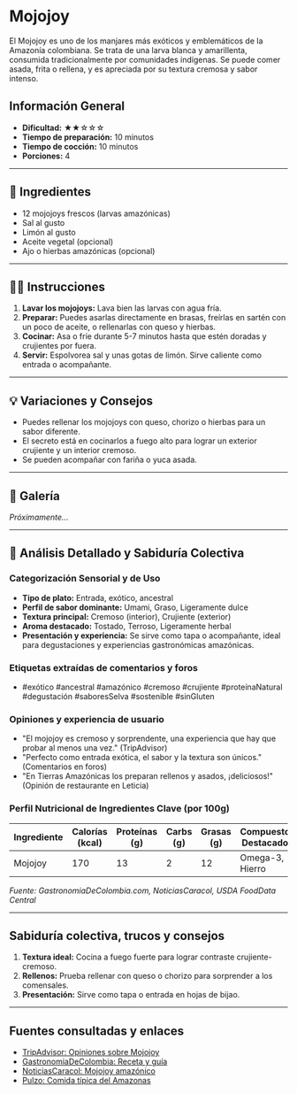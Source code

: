 # Mojojoy

El Mojojoy es uno de los manjares más exóticos y emblemáticos de la Amazonía colombiana. Se trata de una larva blanca y amarillenta, consumida tradicionalmente por comunidades indígenas. Se puede comer asada, frita o rellena, y es apreciada por su textura cremosa y sabor intenso.

## Información General

* **Dificultad:** ★★☆☆☆
* **Tiempo de preparación:** 10 minutos
* **Tiempo de cocción:** 10 minutos
* **Porciones:** 4

---

## 📝 Ingredientes

- 12 mojojoys frescos (larvas amazónicas)
- Sal al gusto
- Limón al gusto
- Aceite vegetal (opcional)
- Ajo o hierbas amazónicas (opcional)

---

## 👨‍🍳 Instrucciones

1. **Lavar los mojojoys:** Lava bien las larvas con agua fría.
2. **Preparar:** Puedes asarlas directamente en brasas, freírlas en sartén con un poco de aceite, o rellenarlas con queso y hierbas.
3. **Cocinar:** Asa o fríe durante 5-7 minutos hasta que estén doradas y crujientes por fuera.
4. **Servir:** Espolvorea sal y unas gotas de limón. Sirve caliente como entrada o acompañante.

---

## 💡 Variaciones y Consejos

* Puedes rellenar los mojojoys con queso, chorizo o hierbas para un sabor diferente.
* El secreto está en cocinarlos a fuego alto para lograr un exterior crujiente y un interior cremoso.
* Se pueden acompañar con fariña o yuca asada.

---

## 📸 Galería

*Próximamente...*

---

## 🔬 Análisis Detallado y Sabiduría Colectiva

### Categorización Sensorial y de Uso

- **Tipo de plato:** Entrada, exótico, ancestral
- **Perfil de sabor dominante:** Umami, Graso, Ligeramente dulce
- **Textura principal:** Cremoso (interior), Crujiente (exterior)
- **Aroma destacado:** Tostado, Terroso, Ligeramente herbal
- **Presentación y experiencia:** Se sirve como tapa o acompañante, ideal para degustaciones y experiencias gastronómicas amazónicas.

### Etiquetas extraídas de comentarios y foros

- #exótico #ancestral #amazónico #cremoso #crujiente #proteínaNatural #degustación #saboresSelva #sostenible #sinGluten

### Opiniones y experiencia de usuario

- "El mojojoy es cremoso y sorprendente, una experiencia que hay que probar al menos una vez." (TripAdvisor)
- "Perfecto como entrada exótica, el sabor y la textura son únicos." (Comentarios en foros)
- "En Tierras Amazónicas los preparan rellenos y asados, ¡deliciosos!" (Opinión de restaurante en Leticia)

### Perfil Nutricional de Ingredientes Clave (por 100g)

| Ingrediente      | Calorías (kcal) | Proteínas (g) | Carbs (g) | Grasas (g) | Compuestos Destacados |
|------------------|-----------------|--------------|-----------|------------|----------------------|
| Mojojoy          | 170             | 13           | 2         | 12         | Omega-3, Hierro      |

*Fuente: GastronomiaDeColombia.com, NoticiasCaracol, USDA FoodData Central*

---

## Sabiduría colectiva, trucos y consejos

1. **Textura ideal:** Cocina a fuego fuerte para lograr contraste crujiente-cremoso.
2. **Rellenos:** Prueba rellenar con queso o chorizo para sorprender a los comensales.
3. **Presentación:** Sirve como tapa o entrada en hojas de bijao.

---

## Fuentes consultadas y enlaces

- [TripAdvisor: Opiniones sobre Mojojoy](https://www.tripadvisor.co/ShowUserReviews-g317037-d3164418-r256317010-Tierras_Amazonicas-Leticia_Amazonas_Department.html)
- [GastronomiaDeColombia: Receta y guía](https://gastronomiadecolombia.com/mojojoy/)
- [NoticiasCaracol: Mojojoy amazónico](https://www.noticiascaracol.com/los-informantes/mojojoy-el-exotico-y-tradicional-gusano-amazonico-que-conquista-paladares-en-colombia-pr30)
- [Pulzo: Comida típica del Amazonas](https://www.pulzo.com/nacion/cual-es-comida-tipica-amazonas-pescado-seco-mojojoy-mas-recetas-PP3060584A)
